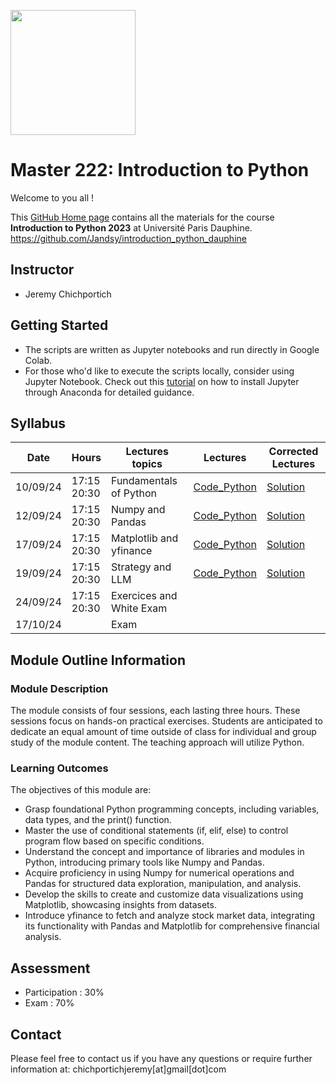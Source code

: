 

<img src="https://dauphine.psl.eu/fileadmin/_processed_/9/2/csm_damier_logo_Dauphine_f7b37a1ff2.jpg" width="200" style="vertical-align:middle" /> <h1>Master 222: Introduction to Python </h1>

Welcome to you all !

This [GitHub Home page](https://github.com/Jandsy/introduction_python_dauphine) contains all the materials for the course **Introduction to Python 2023** at Université Paris Dauphine.
https://github.com/Jandsy/introduction_python_dauphine
## Instructor

* Jeremy Chichportich

## Getting Started
* The scripts are written as Jupyter notebooks and run directly in Google Colab.
* For those who'd like to execute the scripts locally, consider using Jupyter Notebook. Check out this [tutorial](https://test-jupyter.readthedocs.io/en/latest/install.html) on how to install Jupyter through Anaconda for detailed guidance.

## Syllabus 

| Date    | Hours | Lectures topics  | Lectures | Corrected Lectures
|----------| ----------- | ----------- | ----------- |  ----------- | 
| 10/09/24 | 17:15<br>20:30 |  Fundamentals of Python | [Code_Python](Session_1/fundamentals_python_dauphine.ipynb "Session_1")  <br/> | [Solution](Session_1/corrected_fundamentals_python_dauphine.ipynb "Session 1")
| 12/09/24 | 17:15<br>20:30 | Numpy and Pandas|  [Code_Python](Session_2/numpy_and_pandas_python_dauphine.ipynb "Session_2")  <br/>  | [Solution](Session_2/corrected_numpy_and_pandas_python_dauphine.ipynb "Session_2")
| 17/09/24 | 17:15<br>20:30 | Matplotlib and yfinance | [Code_Python](Session_3/matplotlib_yfinance_python_dauphine.ipynb "Session_3") <br/> | [Solution](Session_3/corrected_matplotlib_yfinance_dauphine.ipynb "Session_3")
| 19/09/24 | 17:15<br>20:30  | Strategy and LLM |  [Code_Python](Section_4/Strategy_and_LLM.ipynb "Session_4") <br/> | [Solution](Section_4/Partial_Solution_Strategy_and_LLM.ipynb "Session_4")
| 24/09/24 | 17:15<br>20:30  | Exercices and White Exam |   <br/> | 
| 17/10/24 |   | Exam |   <br/>


## Module Outline Information

### Module Description
The module consists of four sessions, each lasting three hours. These sessions focus on hands-on practical exercises. Students are anticipated to dedicate an equal amount of time outside of class for individual and group study of the module content. The teaching approach will utilize Python.


### Learning Outcomes 

The objectives of this module are:
* Grasp foundational Python programming concepts, including variables, data types, and the print() function.
* Master the use of conditional statements (if, elif, else) to control program flow based on specific conditions. 
* Understand the concept and importance of libraries and modules in Python, introducing primary tools like Numpy and Pandas.
* Acquire proficiency in using Numpy for numerical operations and Pandas for structured data exploration, manipulation, and analysis.
* Develop the skills to create and customize data visualizations using Matplotlib, showcasing insights from datasets.
* Introduce yfinance to fetch and analyze stock market data, integrating its functionality with Pandas and Matplotlib for comprehensive financial analysis.


## Assessment 

* Participation : 30%
* Exam : 70% 


## Contact

Please feel free to contact us if you have any questions or require further information at: chichportichjeremy[at]gmail[dot]com
